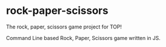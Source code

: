 # rock-paper-scissors
The rock, paper, scissors game project for TOP!

Command Line based Rock, Paper, Scissors game written in JS. 
